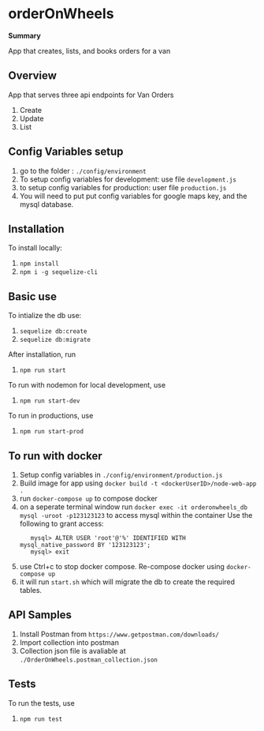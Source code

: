 # orderOnWheels

**Summary** 

App that creates, lists, and books orders for a van

## Overview

App that serves three api endpoints for Van Orders
1. Create
2. Update
3. List

## Config Variables setup

1. go to the folder : `./config/environment`
2. To setup config variables for development: use file `development.js`
3. to setup config variables for production: user file `production.js`
4. You will need to put put config variables for google maps key, and the mysql database. 

## Installation

To install locally:
1. `npm install`
2. `npm i -g sequelize-cli`

## Basic use

To intialize the db use: 
1. `sequelize db:create`
2. `sequelize db:migrate`

After installation, run 
1. `npm run start`

To run with nodemon for local development, use
1. `npm run start-dev`

To run in productions, use
1. `npm run start-prod`

## To run with docker
1. Setup config variables in `./config/environment/production.js`
2. Build image for app using `docker build -t <dockerUserID>/node-web-app .`
3. run `docker-compose up` to compose docker
4. on a seperate terminal window 
    run `docker exec -it orderonwheels_db mysql -uroot -p123123123` to access mysql within the container
    Use the following to grant access:
    ```mysql> ALTER USER 'root'@'localhost' IDENTIFIED WITH mysql_native_password BY '123123123';
       mysql> ALTER USER 'root'@'%' IDENTIFIED WITH mysql_native_password BY '123123123';
       mysql> exit
    ```
5. use Ctrl+c to stop docker compose. Re-compose docker using `docker-compose up`
6. it will run `start.sh` which will migrate the db to create the required tables. 

## API Samples

1. Install Postman from `https://www.getpostman.com/downloads/`
2. Import collection into postman
3. Collection json file is avaliable at `./OrderOnWheels.postman_collection.json`

## Tests

To run the tests, use
1. `npm run test`
